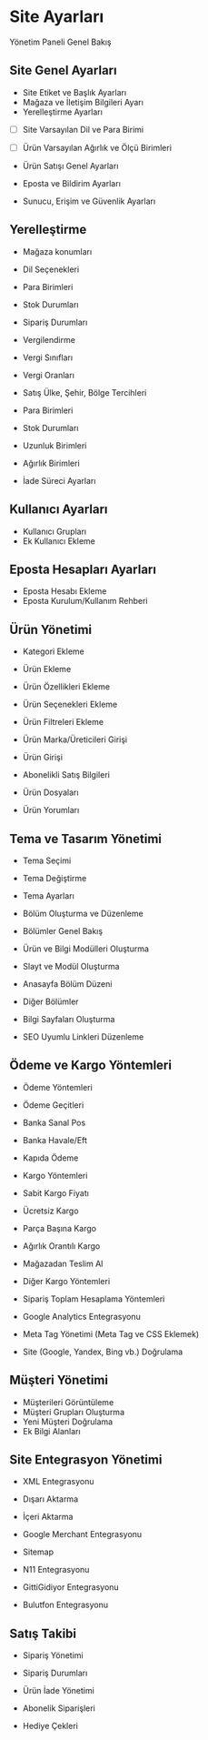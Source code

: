# Site Ayarları

Yönetim Paneli Genel Bakış



## Site Genel Ayarları

* Site Etiket ve Başlık Ayarları
* Mağaza ve İletişim Bilgileri Ayarı
* Yerelleştirme Ayarları

* [ ] Site Varsayılan Dil ve Para Birimi

* [ ] Ürün Varsayılan Ağırlık ve Ölçü Birimleri

* Ürün Satışı Genel Ayarları

* Eposta ve Bildirim Ayarları

* Sunucu, Erişim ve Güvenlik Ayarları

## Yerelleştirme

* Mağaza konumları
* Dil Seçenekleri
* Para Birimleri
* Stok Durumları 
* Sipariş Durumları
* Vergilendirme

* Vergi Sınıfları

* Vergi Oranları

* Satış Ülke, Şehir, Bölge Tercihleri

* Para Birimleri

* Stok Durumları
* Uzunluk Birimleri
* Ağırlık Birimleri
* İade Süreci Ayarları

## Kullanıcı Ayarları

* Kullanıcı Grupları
* Ek Kullanıcı Ekleme

## Eposta Hesapları Ayarları

* Eposta Hesabı Ekleme 
* Eposta Kurulum/Kullanım Rehberi

## Ürün Yönetimi

* Kategori Ekleme
* Ürün Ekleme

* Ürün Özellikleri Ekleme

* Ürün Seçenekleri Ekleme

* Ürün Filtreleri Ekleme
* Ürün Marka/Üreticileri Girişi

* Ürün Girişi

* Abonelikli Satış Bilgileri

* Ürün Dosyaları
* Ürün Yorumları 

## Tema ve Tasarım Yönetimi

* Tema Seçimi

* Tema Değiştirme

* Tema Ayarları

* Bölüm Oluşturma ve Düzenleme

* Bölümler Genel Bakış

* Ürün ve Bilgi Modülleri Oluşturma

* Slayt ve Modül Oluşturma
* Anasayfa Bölüm Düzeni
* Diğer Bölümler

* Bilgi Sayfaları Oluşturma

* SEO Uyumlu Linkleri Düzenleme

## Ödeme ve Kargo Yöntemleri

* Ödeme Yöntemleri

* Ödeme Geçitleri

* Banka Sanal Pos

* Banka Havale/Eft
* Kapıda Ödeme

* Kargo Yöntemleri

* Sabit Kargo Fiyatı

* Ücretsiz Kargo

* Parça Başına Kargo 
* Ağırlık Orantılı Kargo
* Mağazadan Teslim Al
* Diğer Kargo Yöntemleri

* Sipariş Toplam Hesaplama Yöntemleri

* Google Analytics Entegrasyonu

* Meta Tag Yönetimi \(Meta Tag ve CSS Eklemek\)

* Site \(Google, Yandex, Bing vb.\) Doğrulama

## Müşteri Yönetimi

* Müşterileri Görüntüleme
* Müşteri Grupları Oluşturma
* Yeni Müşteri Doğrulama 
* Ek Bilgi Alanları

## Site Entegrasyon Yönetimi

* XML Entegrasyonu

* Dışarı Aktarma

* İçeri Aktarma

* Google Merchant Entegrasyonu

* Sitemap

* N11 Entegrasyonu 
* GittiGidiyor Entegrasyonu
* Bulutfon Entegrasyonu 

## Satış Takibi

* Sipariş Yönetimi

* Sipariş Durumları

* Ürün İade Yönetimi

* Abonelik Siparişleri

* Hediye Çekleri



